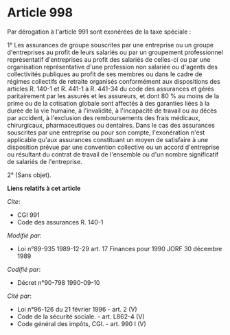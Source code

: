 # Article 998

Par dérogation à l'article 991 sont exonérées de la taxe spéciale :

1° Les assurances de groupe souscrites par une entreprise ou un groupe d'entreprises au profit de leurs salariés ou par un
groupement professionnel représentatif d'entreprises au profit des salariés de celles-ci ou par une organisation
représentative d'une profession non salariée ou d'agents des collectivités publiques au profit de ses membres ou dans le
cadre de régimes collectifs de retraite organisés conformément aux dispositions des articles R. 140-1 et R. 441-1 à R. 441-34
du code des assurances et gérés paritairement par les assurés et les assureurs, et dont 80 % au moins de la prime ou de la
cotisation globale sont affectés à des garanties liées à la durée de la vie humaine, à l'invalidité, à l'incapacité de
travail ou au décès par accident, à l'exclusion des remboursements des frais médicaux, chirurgicaux, pharmaceutiques ou
dentaires. Dans le cas des assurances souscrites par une entreprise ou pour son compte, l'exonération n'est applicable qu'aux
assurances constituant un moyen de satisfaire à une disposition prévue par une convention collective ou un accord
d'entreprise ou résultant du contrat de travail de l'ensemble ou d'un nombre significatif de salariés de l'entreprise.

2° (Sans objet).

**Liens relatifs à cet article**

_Cite_:

  - CGI 991
  - Code des assurances R. 140-1

_Modifié par_:

  - Loi n°89-935 1989-12-29 art. 17 Finances pour 1990 JORF 30 décembre 1989

_Codifié par_:

  - Décret n°90-798 1990-09-10

_Cité par_:

  - Loi n°96-126 du 21 février 1996 - art. 2 (V)
  - Code de la sécurité sociale. - art. L862-4 (V)
  - Code général des impôts, CGI. - art. 990 I (V)

